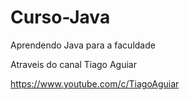 # Curso-Java

Aprendendo Java para a faculdade

Atraveis do canal Tiago Aguiar

https://www.youtube.com/c/TiagoAguiar
